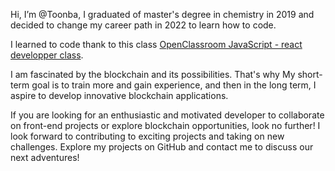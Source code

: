 Hi, I’m @Toonba, I graduated of master's degree in chemistry in 2019 and decided to change my career path in 2022 to learn how to code. 

I learned to code thank to this class [OpenClassroom JavaScript - react developper class](https://openclassrooms.com/fr/paths/516-developpeur-dapplication-javascript-react).

I am fascinated by the blockchain and its possibilities.  That's why My short-term goal is to train more and gain experience, and then in the long term, I aspire to develop innovative blockchain applications.

If you are looking for an enthusiastic and motivated developer to collaborate on front-end projects or explore blockchain opportunities, look no further! I look forward to contributing to exciting projects and taking on new challenges. Explore my projects on GitHub and contact me to discuss our next adventures!
